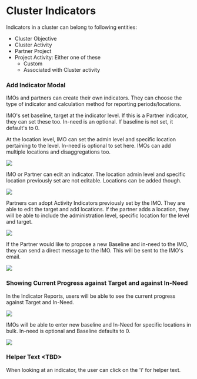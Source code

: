 # Cluster Indicators

Indicators in a cluster can belong to following entities:

* Cluster Objective
* Cluster Activity
* Partner Project
* Project Activity: Either one of these
  * Custom
  * Associated with Cluster activity



### Add Indicator Modal

IMOs and partners can create their own indicators. They can choose the type of indicator and calculation method for reporting periods/locations.

IMO's set baseline, target at the indicator level. If this is a Partner indicator, they can set these too. In-need is an optional. If baseline is not set, it default's to 0.

At the location level, IMO can set the admin level and  specific location pertaining to the level. In-need is optional to set here. IMOs can add multiple locations and disaggregations too.

 

![](../../.gitbook/assets/screen-shot-2018-03-09-at-4.12.43-pm.png)

IMO or Partner can edit an indicator. The location admin level and specific location previously set are not editable. Locations can be added though.

![](../../.gitbook/assets/screen-shot-2018-03-09-at-4.21.14-pm.png)

Partners can adopt Activity Indicators previously set by the IMO. They are able to edit the target and add locations. If the partner adds a location, they will be able to include the administration level, specific location for the level and target. 



![](../../.gitbook/assets/screen-shot-2018-03-09-at-4.26.29-pm.png)



If the Partner would like to propose a new Baseline and in-need to the IMO, they can send a direct message to the IMO. This will be sent to the IMO's email.

![](../../.gitbook/assets/screen-shot-2018-03-09-at-4.32.32-pm.png)



### Showing Current Progress against Target and against In-Need

In the Indicator Reports, users will be able to see the current progress against Target and In-Need.

![](../../.gitbook/assets/screen-shot-2018-03-09-at-4.35.38-pm.png)

IMOs will be able to enter new baseline and In-Need for specific locations in bulk. In-need is optional and Baseline defaults to 0.

![](../../.gitbook/assets/screen-shot-2018-03-09-at-4.36.52-pm.png)



### Helper Text &lt;TBD&gt;

When looking at an indicator, the user can click on the 'i' for helper text.



